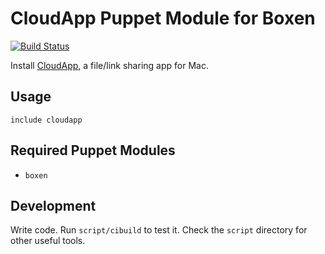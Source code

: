 # CloudApp Puppet Module for Boxen

[![Build Status](https://travis-ci.org/boxen/puppet-cloudapp.png?branch=master)](https://travis-ci.org/boxen/puppet-cloudapp)

Install [CloudApp](http://getcloudapp.com), a file/link sharing app for Mac.

## Usage

```puppet
include cloudapp
```

## Required Puppet Modules

* `boxen`

## Development

Write code. Run `script/cibuild` to test it. Check the `script`
directory for other useful tools.
